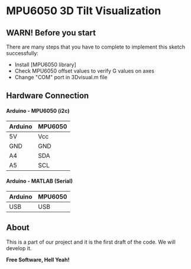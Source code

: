 # MPU6050 3D Tilt Visualization
## WARN! Before you start

There are many steps that you have to complete to implement this sketch successfully:
  - Install [MPU6050 library]
  - Check MPU6050 offset values to verify G values on axes
  - Change "COM" port in 3Dvisual.m file

## Hardware Connection
#### Arduino - MPU6050 (i2c)

| Arduino | MPU6050 |
| ------ | ------ |
| 5V | Vcc |
| GND | GND |
| A4 | SDA |
| A5 | SCL |

#### Arduino - MATLAB (Serial)

| Arduino | MPU6050 |
| ------ | ------ |
| USB | USB |

About
----
This is a part of our project and it is the first draft of the code. We will develop it.


**Free Software, Hell Yeah!**